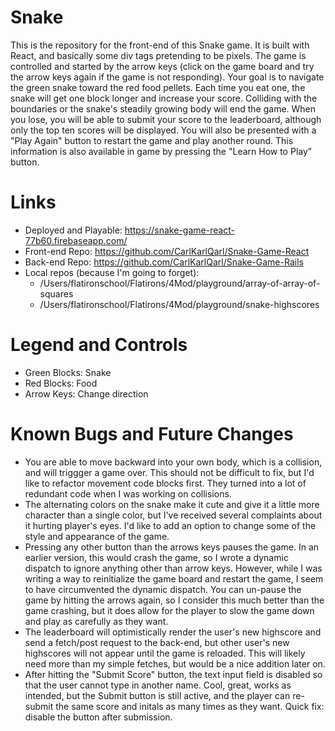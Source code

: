 # Snake
This is the repository for the front-end of this Snake game. It is built with React, and basically some div tags pretending to be pixels. The game is controlled and started by the arrow keys (click on the game board and try the arrow keys again if the game is not responding). Your goal is to navigate the green snake toward the red food pellets. Each time you eat one, the snake will get one block longer and increase your score. Colliding with the boundaries or the snake's steadily growing body will end the game. When you lose, you will be able to submit your score to the leaderboard, although only the top ten scores will be displayed. You will also be presented with a "Play Again" button to restart the game and play another round. This information is also available in game by pressing the "Learn How to Play" button.
# Links
- Deployed and Playable: https://snake-game-react-77b60.firebaseapp.com/
- Front-end Repo: https://github.com/CarlKarlQarl/Snake-Game-React
- Back-end Repo: https://github.com/CarlKarlQarl/Snake-Game-Rails
- Local repos (because I'm going to forget): 
    - /Users/flatironschool/Flatirons/4Mod/playground/array-of-array-of-squares
    - /Users/flatironschool/Flatirons/4Mod/playground/snake-highscores
# Legend and Controls
- Green Blocks: Snake
- Red Blocks: Food
- Arrow Keys: Change direction

# Known Bugs and Future Changes
- You are able to move backward into your own body, which is a collision, and will triggger a game over. This should not be difficult to fix, but I'd like to refactor movement code blocks first. They turned into a lot of redundant code when I was working on collisions.
- The alternating colors on the snake make it cute and give it a little more character than a single color, but I've received several complaints about it hurting player's eyes. I'd like to add an option to change some of the style and appearance of the game.
- Pressing any other button than the arrows keys pauses the game. In an earlier version, this would crash the game, so I wrote a dynamic dispatch to ignore anything other than arrow keys. However, while I was writing a way to reinitialize the game board and restart the game, I seem to have circumvented the dynamic dispatch. You can un-pause the game by hitting the arrows again, so I consider this much better than the game crashing, but it does allow for the player to slow the game down and play as carefully as they want.
- The leaderboard will optimistically render the user's new highscore and send a fetch/post request to the back-end, but other user's new highscores will not appear until the game is reloaded. This will likely need more than my simple fetches, but would be a nice addition later on.
- After hitting the "Submit Score" button, the text input field is disabled so that the user cannot type in another name. Cool, great, works as intended, but the Submit button is still active, and the player can re-submit the same score and initals as many times as they want. Quick fix: disable the button after submission.